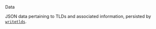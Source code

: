 Data

JSON data pertaining to TLDs and associated information, persisted by [`writetlds`](../tools/writetlds/).
